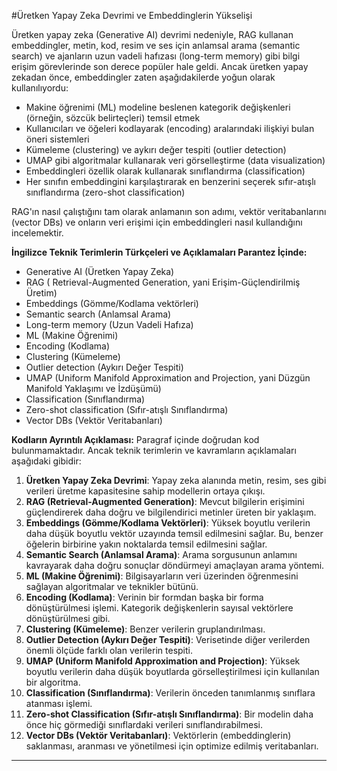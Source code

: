 #Üretken Yapay Zeka Devrimi ve Embeddinglerin Yükselişi

Üretken yapay zeka (Generative AI) devrimi nedeniyle, RAG kullanan embeddingler, metin, kod, resim ve ses için anlamsal arama (semantic search) ve ajanların uzun vadeli hafızası (long-term memory) gibi bilgi erişim görevlerinde son derece popüler hale geldi. Ancak üretken yapay zekadan önce, embeddingler zaten aşağıdakilerde yoğun olarak kullanılıyordu:
- Makine öğrenimi (ML) modeline beslenen kategorik değişkenleri (örneğin, sözcük belirteçleri) temsil etmek 
- Kullanıcıları ve öğeleri kodlayarak (encoding) aralarındaki ilişkiyi bulan öneri sistemleri 
- Kümeleme (clustering) ve aykırı değer tespiti (outlier detection) 
- UMAP gibi algoritmalar kullanarak veri görselleştirme (data visualization) 
- Embeddingleri özellik olarak kullanarak sınıflandırma (classification) 
- Her sınıfın embeddingini karşılaştırarak en benzerini seçerek sıfır-atışlı sınıflandırma (zero-shot classification)

RAG'ın nasıl çalıştığını tam olarak anlamanın son adımı, vektör veritabanlarını (vector DBs) ve onların veri erişimi için embeddingleri nasıl kullandığını incelemektir.

**İngilizce Teknik Terimlerin Türkçeleri ve Açıklamaları Parantez İçinde:**
- Generative AI (Üretken Yapay Zeka)
- RAG ( Retrieval-Augmented Generation, yani Erişim-Güçlendirilmiş Üretim)
- Embeddings (Gömme/Kodlama vektörleri)
- Semantic search (Anlamsal Arama)
- Long-term memory (Uzun Vadeli Hafıza)
- ML (Makine Öğrenimi)
- Encoding (Kodlama)
- Clustering (Kümeleme)
- Outlier detection (Aykırı Değer Tespiti)
- UMAP (Uniform Manifold Approximation and Projection, yani Düzgün Manifold Yaklaşımı ve İzdüşümü)
- Classification (Sınıflandırma)
- Zero-shot classification (Sıfır-atışlı Sınıflandırma)
- Vector DBs (Vektör Veritabanları)

**Kodların Ayrıntılı Açıklaması:**
Paragraf içinde doğrudan kod bulunmamaktadır. Ancak teknik terimlerin ve kavramların açıklamaları aşağıdaki gibidir:

1. **Üretken Yapay Zeka Devrimi**: Yapay zeka alanında metin, resim, ses gibi verileri üretme kapasitesine sahip modellerin ortaya çıkışı.
2. **RAG (Retrieval-Augmented Generation)**: Mevcut bilgilerin erişimini güçlendirerek daha doğru ve bilgilendirici metinler üreten bir yaklaşım.
3. **Embeddings (Gömme/Kodlama Vektörleri)**: Yüksek boyutlu verilerin daha düşük boyutlu vektör uzayında temsil edilmesini sağlar. Bu, benzer öğelerin birbirine yakın noktalarda temsil edilmesini sağlar.
4. **Semantic Search (Anlamsal Arama)**: Arama sorgusunun anlamını kavrayarak daha doğru sonuçlar döndürmeyi amaçlayan arama yöntemi.
5. **ML (Makine Öğrenimi)**: Bilgisayarların veri üzerinden öğrenmesini sağlayan algoritmalar ve teknikler bütünü.
6. **Encoding (Kodlama)**: Verinin bir formdan başka bir forma dönüştürülmesi işlemi. Kategorik değişkenlerin sayısal vektörlere dönüştürülmesi gibi.
7. **Clustering (Kümeleme)**: Benzer verilerin gruplandırılması.
8. **Outlier Detection (Aykırı Değer Tespiti)**: Verisetinde diğer verilerden önemli ölçüde farklı olan verilerin tespiti.
9. **UMAP (Uniform Manifold Approximation and Projection)**: Yüksek boyutlu verilerin daha düşük boyutlarda görselleştirilmesi için kullanılan bir algoritma.
10. **Classification (Sınıflandırma)**: Verilerin önceden tanımlanmış sınıflara atanması işlemi.
11. **Zero-shot Classification (Sıfır-atışlı Sınıflandırma)**: Bir modelin daha önce hiç görmediği sınıflardaki verileri sınıflandırabilmesi.
12. **Vector DBs (Vektör Veritabanları)**: Vektörlerin (embeddinglerin) saklanması, aranması ve yönetilmesi için optimize edilmiş veritabanları.

---


